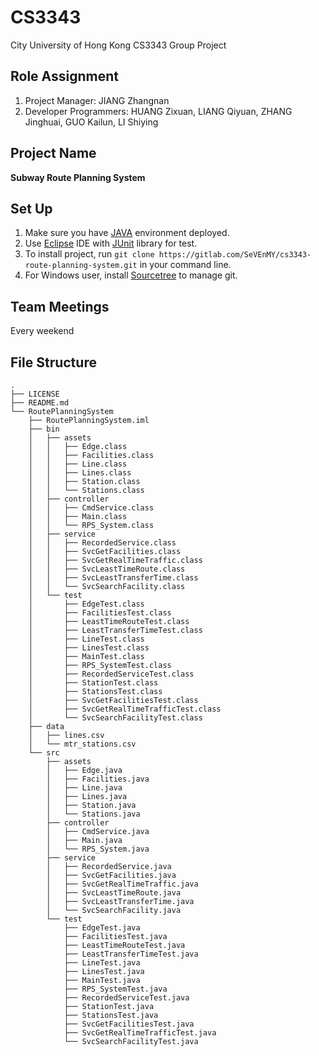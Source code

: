 # CS3343

City University of Hong Kong CS3343 Group Project

## Role Assignment

1. Project Manager: JIANG Zhangnan
2. Developer Programmers: HUANG Zixuan, LIANG Qiyuan, ZHANG Jinghuai, GUO Kailun, LI Shiying

## Project Name

**Subway Route Planning System**

## Set Up

1. Make sure you have [JAVA](https://www.java.com/en/) environment deployed.
2. Use [Eclipse](https://www.eclipse.org) IDE with [JUnit](https://junit.org/junit5/) library for test.
3. To install project, run `git clone https://gitlab.com/SeVEnMY/cs3343-route-planning-system.git` in your command line.
4. For Windows user, install [Sourcetree](https://www.sourcetreeapp.com/) to manage git. 


## Team Meetings

Every weekend

## File Structure

```
.
├── LICENSE
├── README.md
└── RoutePlanningSystem
    ├── RoutePlanningSystem.iml
    ├── bin
    │   ├── assets
    │   │   ├── Edge.class
    │   │   ├── Facilities.class
    │   │   ├── Line.class
    │   │   ├── Lines.class
    │   │   ├── Station.class
    │   │   └── Stations.class
    │   ├── controller
    │   │   ├── CmdService.class
    │   │   ├── Main.class
    │   │   └── RPS_System.class
    │   ├── service
    │   │   ├── RecordedService.class
    │   │   ├── SvcGetFacilities.class
    │   │   ├── SvcGetRealTimeTraffic.class
    │   │   ├── SvcLeastTimeRoute.class
    │   │   ├── SvcLeastTransferTime.class
    │   │   └── SvcSearchFacility.class
    │   └── test
    │       ├── EdgeTest.class
    │       ├── FacilitiesTest.class
    │       ├── LeastTimeRouteTest.class
    │       ├── LeastTransferTimeTest.class
    │       ├── LineTest.class
    │       ├── LinesTest.class
    │       ├── MainTest.class
    │       ├── RPS_SystemTest.class
    │       ├── RecordedServiceTest.class
    │       ├── StationTest.class
    │       ├── StationsTest.class
    │       ├── SvcGetFacilitiesTest.class
    │       ├── SvcGetRealTimeTrafficTest.class
    │       └── SvcSearchFacilityTest.class
    ├── data
    │   ├── lines.csv
    │   └── mtr_stations.csv
    └── src
        ├── assets
        │   ├── Edge.java
        │   ├── Facilities.java
        │   ├── Line.java
        │   ├── Lines.java
        │   ├── Station.java
        │   └── Stations.java
        ├── controller
        │   ├── CmdService.java
        │   ├── Main.java
        │   └── RPS_System.java
        ├── service
        │   ├── RecordedService.java
        │   ├── SvcGetFacilities.java
        │   ├── SvcGetRealTimeTraffic.java
        │   ├── SvcLeastTimeRoute.java
        │   ├── SvcLeastTransferTime.java
        │   └── SvcSearchFacility.java
        └── test
            ├── EdgeTest.java
            ├── FacilitiesTest.java
            ├── LeastTimeRouteTest.java
            ├── LeastTransferTimeTest.java
            ├── LineTest.java
            ├── LinesTest.java
            ├── MainTest.java
            ├── RPS_SystemTest.java
            ├── RecordedServiceTest.java
            ├── StationTest.java
            ├── StationsTest.java
            ├── SvcGetFacilitiesTest.java
            ├── SvcGetRealTimeTrafficTest.java
            └── SvcSearchFacilityTest.java
```
